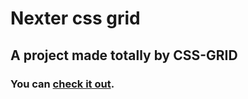 # Nexter css grid
## A project made totally by CSS-GRID 

### You can [check it out](https://nexter-tufail.netlify.com).
